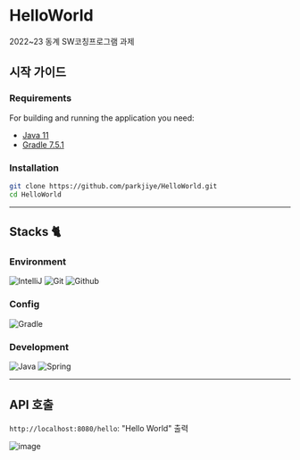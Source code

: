 # HelloWorld
2022~23 동계 SW코칭프로그램 과제

## 시작 가이드
### Requirements
For building and running the application you need:

- [Java 11](https://www.oracle.com/kr/java/technologies/javase/jdk11-archive-downloads.html)
- [Gradle 7.5.1](https://gradle.org/)

### Installation
```bash
git clone https://github.com/parkjiye/HelloWorld.git
cd HelloWorld
```

---

## Stacks 🐈

### Environment
![IntelliJ](https://img.shields.io/badge/IntelliJ-000000?style=for-the-badge&logo=IntelliJ%20IDEA&logoColor=white)
![Git](https://img.shields.io/badge/Git-F05032?style=for-the-badge&logo=Git&logoColor=white)
![Github](https://img.shields.io/badge/GitHub-181717?style=for-the-badge&logo=GitHub&logoColor=white)             

### Config
![Gradle](https://img.shields.io/badge/Gradle-02303A?style=for-the-badge&logo=Gradle&logoColor=white)         

### Development
![Java](https://img.shields.io/badge/Java-ED7014?style=for-the-badge)
![Spring](https://img.shields.io/badge/Spring%202.7.6-6DB33F?style=for-the-badge&logo=Spring&logoColor=white)

---
## API 호출
`http://localhost:8080/hello`: "Hello World" 출력

![image](https://user-images.githubusercontent.com/50205887/208107838-74c4d314-72d8-414d-a4fd-cd478e41d9f8.png)
